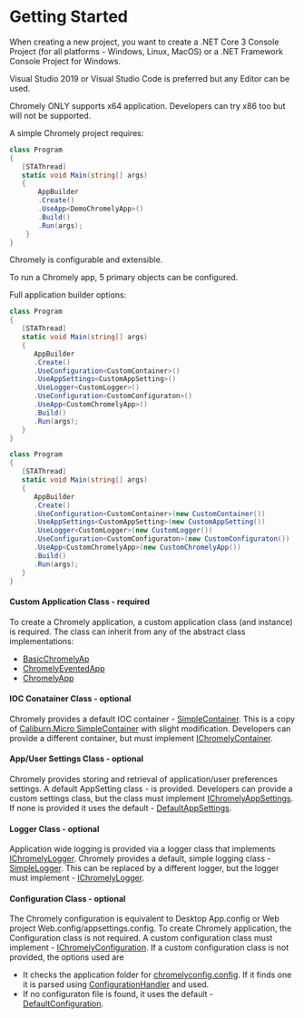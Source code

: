 
# Getting Started

When creating a new project, you want to create a .NET Core 3 Console Project (for all platforms - Windows, Linux, MacOS) or a .NET Framework Console Project for Windows. 

Visual Studio 2019 or Visual Studio Code is preferred but any Editor can be used.

Chromely ONLY supports x64 application. Developers can try x86 too but will not be supported.

A simple Chromely project requires:

````csharp
class Program
{
   [STAThread]
   static void Main(string[] args)
   {
       AppBuilder
       .Create()
       .UseApp<DemoChromelyApp>()
       .Build()
       .Run(args);
    }
}
````

Chromely is configurable and extensible. 

To run a Chromely app, 5 primary objects can be configured. 

Full application builder options:

````csharp
class Program
{
   [STAThread]
   static void Main(string[] args)
   {
      AppBuilder
      .Create()
      .UseConfiguration<CustomContainer>()
      .UseAppSettings<CustomAppSetting>()
      .UseLogger<CustomLogger>()
      .UseConfiguration<CustomConfiguraton>()
      .UseApp<CustomChromelyApp>()
      .Build()
      .Run(args);
   }
}
````

````csharp
class Program
{
   [STAThread]
   static void Main(string[] args)
   {
      AppBuilder
      .Create()
      .UseConfiguration<CustomContainer>(new CustomContainer())
      .UseAppSettings<CustomAppSetting>(new CustomAppSetting())
      .UseLogger<CustomLogger>(new CustomLogger())
      .UseConfiguration<CustomConfiguraton>(new CustomConfiguraton())
      .UseApp<CustomChromelyApp>(new CustomChromelyApp())
      .Build()
      .Run(args);
   }
}
````

#### Custom Application Class - required

To create a Chromely application, a custom application class (and instance) is required. The class can inherit from any of the abstract class implementations:
- [BasicChromelyAp](https://github.com/chromelyapps/Chromely/blob/master/src/Chromely/BasicChromelyApp.cs) 
- [ChromelyEventedApp](https://github.com/chromelyapps/Chromely/blob/master/src/Chromely/ChromelyEventedApp.cs) 
- [ChromelyApp](https://github.com/chromelyapps/Chromely/blob/master/src/Chromely.Core/ChromelyApp.cs) 


#### IOC Conatainer Class - optional

Chromely provides a default IOC container - [SimpleContainer](https://github.com/chromelyapps/Chromely/blob/master/src/Chromely.Core/Infrastructure/SimpleContainer.cs). This is a copy of [Caliburn.Micro SimpleContainer](https://caliburnmicro.com/documentation/simple-container) with slight modification. Developers can provide a different container, but must implement [IChromelyContainer](https://github.com/chromelyapps/Chromely/blob/master/src/Chromely.Core/IChromelyContainer.cs).


#### App/User Settings Class - optional

Chromely provides storing and retrieval of application/user preferences settings.
A default AppSetting class - []() is provided. Developers can provide a custom settings class, but the class must implement [IChromelyAppSettings](https://github.com/chromelyapps/Chromely/blob/master/src/Chromely.Core/IChromelyAppSettings.cs). If none is provided it uses the default - [DefaultAppSettings](https://github.com/chromelyapps/Chromely/blob/master/src/Chromely.Core/Defaults/DefaultAppSettings.cs).


#### Logger Class - optional

Application wide logging is provided via a logger class that implements [IChromelyLogger](https://github.com/chromelyapps/Chromely/blob/master/src/Chromely.Core/IChromelyLogger.cs). Chromely provides a default, simple logging class - [SimpleLogger](https://github.com/chromelyapps/Chromely/blob/master/src/Chromely.Core/Infrastructure/SimpleLogger.cs). This can be replaced by a different logger, but the logger must implement - [IChromelyLogger](https://github.com/chromelyapps/Chromely/blob/master/src/Chromely.Core/IChromelyLogger.cs).



#### Configuration Class - optional

The Chromely configuration is equivalent to Desktop App.config or Web project Web.config/appsettings.config. To create Chromely application, the Configuration class is not required. A custom configuration class must implement - [IChromelyConfiguration](https://github.com/chromelyapps/Chromely/blob/master/src/Chromely.Core/IChromelyConfiguration.cs). If a custom configuration class is not provided, the options used are

- It checks the application folder for [chromelyconfig.config](https://github.com/chromelyapps/Chromely/blob/master/src/Demos/CrossPlatDemo/chromelyconfig.json). If it finds one it is parsed using [ConfigurationHandler](https://github.com/chromelyapps/Chromely/blob/master/src/Chromely.Core/ConfigurationHandler.cs) and used.
- If no configuraton file is found, it uses the default - [DefaultConfiguration](https://github.com/chromelyapps/Chromely/blob/master/src/Chromely.Core/Defaults/DefaultConfiguration.cs).